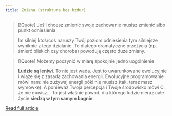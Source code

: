 ```yaml
---
title: Zmiana (struktura bez bzdur)
---
```


> [!Quote] Jeśli chcesz zmienić swoje zachowanie musisz zmienić albo punkt odniesienia
>
> Im silniej ktoś/coś naruszy Twój poziom odniesienia tym silniejsze wyniknie z tego działanie. To dlatego dramatyczne przeżycia (np. śmierć bliskich czy choroba) powodują często duże zmiany.

> [!Quote] Możemy poczynić w miarę spokojnie jedno uogólnienie
> 
> **Ludzie są leniwi**. To nie jest wada. Jest to uwarunkowane ewolucyjnie i wiąże się z zasadą zachowania energii. Ewolucyjne programowanie mówi nam: nie zużywaj energii póki nie musisz (tak, teraz masz wymówkę). A ponieważ Twoja percepcja i Twoje środowisko mówi Ci, że nie musisz… To jest właśnie powód, dla którego ludzie nieraz całe życie **siedzą w tym samym bagnie**.

[Read full article](https://zenjaskiniowca.pl/zmiana-struktura-bez-bzdur/)